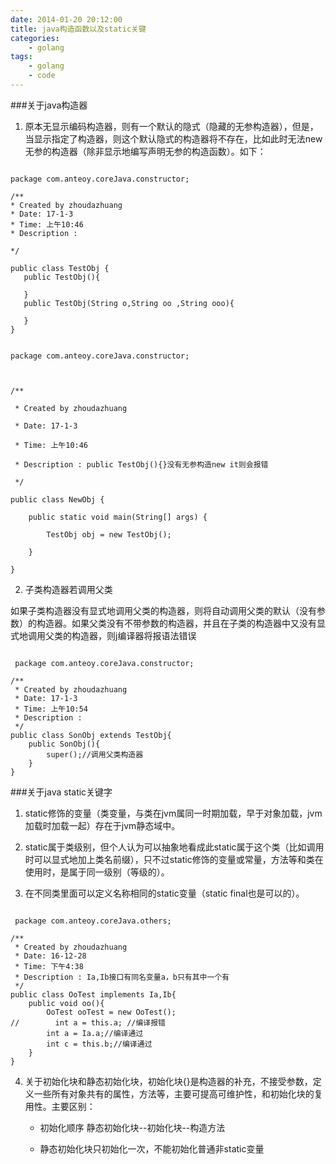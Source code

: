```yaml
---
date: 2014-01-20 20:12:00
title: java构造函数以及static关键
categories:
    - golang
tags:
    - golang
    - code
---
```

###关于java构造器

1. 原本无显示编码构造器，则有一个默认的隐式（隐藏的无参构造器），但是，当显示指定了构造器，则这个默认隐式的构造器将不存在，比如此时无法new无参的构造器（除非显示地编写声明无参的构造函数）。如下：

 ```

 package com.anteoy.coreJava.constructor;

/**
 * Created by zhoudazhuang
 * Date: 17-1-3
 * Time: 上午10:46
 * Description :

 */

public class TestObj {
    public TestObj(){

    }
    public TestObj(String o,String oo ,String ooo){

    }
}

 ```



```

package com.anteoy.coreJava.constructor;



/**

 * Created by zhoudazhuang

 * Date: 17-1-3

 * Time: 上午10:46

 * Description : public TestObj(){}没有无参构造new it则会报错

 */

public class NewObj {

    public static void main(String[] args) {

        TestObj obj = new TestObj();

    }

}

```

2. 子类构造器若调用父类

如果子类构造器没有显式地调用父类的构造器，则将自动调用父类的默认（没有参数）的构造器。如果父类没有不带参数的构造器，并且在子类的构造器中又没有显式地调用父类的构造器，则j编译器将报语法错误

```

 package com.anteoy.coreJava.constructor;

/**
 * Created by zhoudazhuang
 * Date: 17-1-3
 * Time: 上午10:54
 * Description :
 */
public class SonObj extends TestObj{
    public SonObj(){
        super();//调用父类构造器
    }
}
```

###关于java static关键字

1. static修饰的变量（类变量，与类在jvm属同一时期加载，早于对象加载，jvm加载时加载一起）存在于jvm静态域中。

2. static属于类级别，但个人认为可以抽象地看成此static属于这个类（比如调用时可以显式地加上类名前缀），只不过static修饰的变量或常量，方法等和类在使用时，是属于同一级别（等级的）。

3. 在不同类里面可以定义名称相同的static变量（static final也是可以的）。

```

 package com.anteoy.coreJava.others;

/**
 * Created by zhoudazhuang
 * Date: 16-12-28
 * Time: 下午4:38
 * Description : Ia,Ib接口有同名变量a，b只有其中一个有
 */
public class OoTest implements Ia,Ib{
    public void oo(){
        OoTest ooTest = new OoTest();
//        int a = this.a; //编译报错
        int a = Ia.a;//编译通过
        int c = this.b;//编译通过
    }
}
```

4. 关于初始化块和静态初始化块，初始化块{}是构造器的补充，不接受参数，定义一些所有对象共有的属性，方法等，主要可提高可维护性，和初始化块的复用性。主要区别：

    - 初始化顺序 静态初始化块--初始化块--构造方法

    - 静态初始化块只初始化一次，不能初始化普通非static变量

